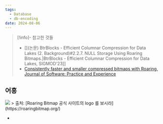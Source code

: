 ```yaml
---
tags:
  - Database
  - db-encoding
date: 2024-08-06
---
```

> [!info]- 참고한 것들
> - [[(논문) BtrBlocks - Efficient Columnar Compression for Data Lakes (2. Background)#2.2.7. NULL Storage Using Roaring Bitmaps.|BtrBlocks - Efficient Columnar Compression for Data Lakes, SIGMOD'23]]
> - [Consistently faster and smaller compressed bitmaps with Roaring, Journal of Software: Practice and Experience](https://onlinelibrary.wiley.com/doi/full/10.1002/spe.2402)

## 어흥

<img src="https://roaringbitmap.org/roaring.jpg"/>
> 출처: [Roaring Bitmap 공식 사이트의 logo 를 보시라](https://roaringbitmap.org/)

- 